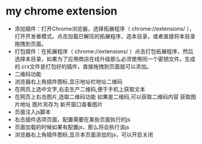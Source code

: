 # my chrome extension
+ 添加插件：打开Chrome浏览器，选择拓展程序（ chrome://extensions/ ），打开开发者模式。点击加载已解压的拓展程序，选本目录，或者直接将本目录拖拽到页面。
+ 打包插件：在拓展程序（ chrome://extensions/ ）点击打包拓展程序，然后选择本目录，如果为了应用商店在线升级那么必须使用同一个密钥文件。生成的.crx文件是打包好的插件，直接拖拽到页面就可以添加。
+ 二维码功能
 + 浏览器右上角插件图标,显示地址栏地址二维码
 + 在网页上选中文字,右击生产二维码,便于手机上获取文本
 + 在网页上右击图片,选取二维码功能
     如果是二维码,可以获取二维码内容
     获取图片地址
     图片另存为
     新开窗口查看图片
+ 页面注入js脚本
 + 右击插件选项页面，配置需要在某些页面执行的js
 + 页面加载的时候如果有配置js，那么将会执行该js
 + 浏览器右上角插件图标,显示本页面添加的js，可以开启关闭
